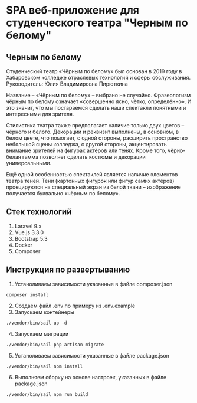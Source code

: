 # SPA веб-приложение для студенческого театра "Черным по белому"

## Черным по белому

Студенческий театр «Чёрным по белому» был основан в 2019 году в Хабаровском колледже отраслевых технологий и сферы обслуживания.
Руководитель: Юлия Владимировна Пирюткина

Название – «Чёрным по белому» – выбрано не случайно. Фразеологизм чёрным по белому означает «совершенно ясно, чётко, определённо». И это значит, что мы постараемся сделать наши спектакли понятными и интересными для зрителя.

Стилистика театра также предполагает наличие только двух цветов – чёрного и белого. Декорации и реквизит выполнены, в основном, в белом цвете, что помогает, с одной стороны, расширить пространство небольшой сцены колледжа, с другой стороны, акцентировать внимание зрителей на фигурах актёров или тенях. Кроме того, чёрно-белая гамма позволяет сделать костюмы и декорации универсальными.

Ещё одной особенностью спектаклей является наличие элементов театра теней. Тени (картонных фигурок или фигур самих актёров) проецируются на специальный экран из белой ткани – изображение получается буквально «чёрным по белому».

## Стек технологий

1. Laravel 9.x
2. Vue.js 3.3.0
3. Bootstrap 5.3
4. Docker
5. Composer

## Инструкция по развертыванию

1. Устаноливаем зависимости указанные в файле composer.json
```
composer install
```
2. Создаем файл .env по примеру из .env.example
3. Запускаем контейнеры
```
./vendor/bin/sail up -d
```
4. Запускаем миграции
```
./vendor/bin/sail php artisan migrate
```
5. Устаноливаем зависимости указанные в файле package.json
```
./vendor/bin/sail npm install
```
6. Выполняем сборку на основе настроек, указанных в файле package.json
```
./vendor/bin/sail npm run build
```
